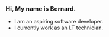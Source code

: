 ### Hi, My name is Bernard. 

- I am an aspiring software developer. 
- I currently work as an I.T technician.

<!---
Bernard199/Bernard199 is a ✨ special ✨ repository because its `README.md` (this file) appears on your GitHub profile.
You can click the Preview link to take a look at your changes.
--->
